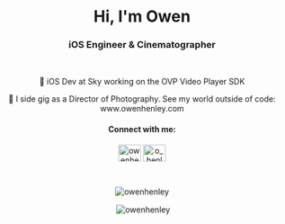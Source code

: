 <h1 align="center">Hi, I'm Owen</h1>
<h3 align="center">iOS Engineer & Cinematographer</h3>
<br>
<p align="center">🌱 iOS Dev at Sky working on the OVP Video Player SDK</p>
<p align="center">🎥 I side gig as a Director of Photography. See my world outside of code: www.owenhenley.com</p>
<h4 align="center">Connect with me:</h3>
<p align="center">
<a href="https://linkedin.com/in/owenhenley" target="blank"><img align="center" src="https://raw.githubusercontent.com/rahuldkjain/github-profile-readme-generator/master/src/images/icons/Social/linked-in-alt.svg" alt="owenhenley" height="30" width="40" /></a>
<a href="https://instagram.com/o_henley" target="blank"><img align="center" src="https://raw.githubusercontent.com/rahuldkjain/github-profile-readme-generator/master/src/images/icons/Social/instagram.svg" alt="o_henley" height="30" width="40" /></a>
</p>
<br>
<p align="center"><img align="center" src="https://github-readme-stats.vercel.app/api/top-langs?username=owenhenley&show_icons=true&locale=en&layout=compact" alt="owenhenley" /></p>
<p align="center">&nbsp;<img align="center" src="https://github-readme-stats.vercel.app/api?username=owenhenley&show_icons=true&locale=en" alt="owenhenley" /></p>
